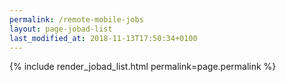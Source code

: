 ```yaml
---
permalink: /remote-mobile-jobs
layout: page-jobad-list
last_modified_at: 2018-11-13T17:50:34+0100
---
```

{% include render_jobad_list.html permalink=page.permalink %}
